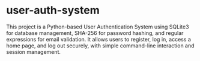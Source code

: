 # user-auth-system
This project is a Python-based User Authentication System using SQLite3 for database management, SHA-256 for password hashing, and regular expressions for email validation. It allows users to register, log in, access a home page, and log out securely, with simple command-line interaction and session management.
